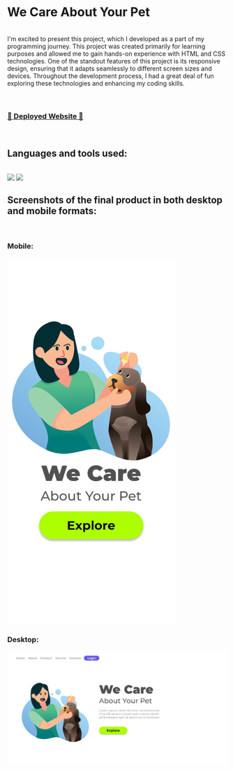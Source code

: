# We Care About Your Pet
</br>
 I'm excited to present this project, which I developed as a part of my programming journey. This project was created primarily for learning purposes and allowed me to gain hands-on experience with HTML and CSS technologies. One of the standout features of this project is its responsive design, ensuring that it adapts seamlessly to different screen sizes and devices. Throughout the development process, I had a great deal of fun exploring these technologies and enhancing my coding skills.
</br></br></br>
<h3><a href="https://lucca-sa.github.io/we-care-about-your-pet/">🔗 Deployed Website 🔗</a></a></h3>
</br>
<h2>Languages and tools used:</h2>
</br>
   <img src="https://img.shields.io/badge/HTML5-E34F26?style=for-the-badge&logo=html5&logoColor=white"/>
   <img src="https://img.shields.io/badge/CSS3-1572B6?style=for-the-badge&logo=css3&logoColor=white"/>

  
<h2>Screenshots of the final product in both desktop and mobile formats:</h2>
</br>
<h3>Mobile:</h3>
<img src="https://github.com/lucca-sa/we-care-about-your-pet/blob/main/img/view%20prints/Smartphone%20View.png?raw=true" />
<h3>Desktop:</h3>
<img src="https://github.com/lucca-sa/we-care-about-your-pet/blob/main/img/view%20prints/Desktop%20View.png?raw=true" />
